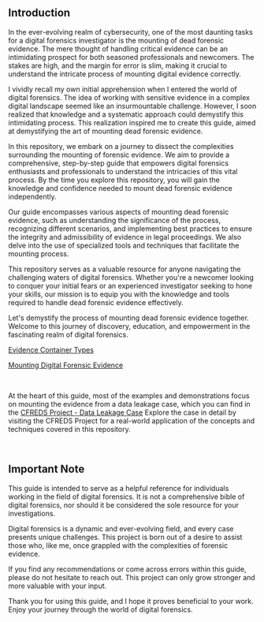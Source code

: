
## Introduction

In the ever-evolving realm of cybersecurity, one of the most daunting tasks for a digital forensics investigator is the mounting of dead forensic evidence. The mere thought of handling critical evidence can be an intimidating prospect for both seasoned professionals and newcomers. The stakes are high, and the margin for error is slim, making it crucial to understand the intricate process of mounting digital evidence correctly.

I vividly recall my own initial apprehension when I entered the world of digital forensics. The idea of working with sensitive evidence in a complex digital landscape seemed like an insurmountable challenge. However, I soon realized that knowledge and a systematic approach could demystify this intimidating process. This realization inspired me to create this guide, aimed at demystifying the art of mounting dead forensic evidence.

In this repository, we embark on a journey to dissect the complexities surrounding the mounting of forensic evidence. We aim to provide a comprehensive, step-by-step guide that empowers digital forensics enthusiasts and professionals to understand the intricacies of this vital process. By the time you explore this repository, you will gain the knowledge and confidence needed to mount dead forensic evidence independently.

Our guide encompasses various aspects of mounting dead forensic evidence, such as understanding the significance of the process, recognizing different scenarios, and implementing best practices to ensure the integrity and admissibility of evidence in legal proceedings. We also delve into the use of specialized tools and techniques that facilitate the mounting process.

This repository serves as a valuable resource for anyone navigating the challenging waters of digital forensics. Whether you're a newcomer looking to conquer your initial fears or an experienced investigator seeking to hone your skills, our mission is to equip you with the knowledge and tools required to handle dead forensic evidence effectively.

Let's demystify the process of mounting dead forensic evidence together. Welcome to this journey of discovery, education, and empowerment in the fascinating realm of digital forensics.

[Evidence Container Types](Evidence_Container_Type/Introduction.md)

[Mounting Digital Forensic Evidence](Mounting_Digital_Forensic_Evidence/Introduction.md)

&nbsp;
&nbsp;
&nbsp;

At the heart of this guide, most of the examples and demonstrations focus on mounting the evidence from a data leakage case, which you can find in the [CFREDS Project - Data Leakage Case](https://cfreds-archive.nist.gov/data_leakage_case/data-leakage-case.html) Explore the case in detail by visiting the CFREDS Project for a real-world application of the concepts and techniques covered in this repository.

&nbsp;
&nbsp;
&nbsp;
&nbsp;
&nbsp;
&nbsp;

## Important Note

This guide is intended to serve as a helpful reference for individuals working in the field of digital forensics. It is not a comprehensive bible of digital forensics, nor should it be considered the sole resource for your investigations.

Digital forensics is a dynamic and ever-evolving field, and every case presents unique challenges. This project is born out of a desire to assist those who, like me, once grappled with the complexities of forensic evidence.

If you find any recommendations or come across errors within this guide, please do not hesitate to reach out. This project can only grow stronger and more valuable with your input.

Thank you for using this guide, and I hope it proves beneficial to your work. Enjoy your journey through the world of digital forensics.
